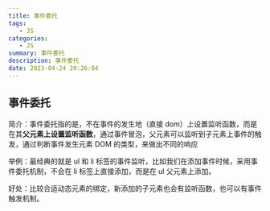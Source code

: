 ```yaml
---
title: 事件委托
tags: 
   - JS
categories: 
   - JS
summary: 事件委托
description: 事件委托
date: 2023-04-24 20:26:04
---
```






## 事件委托

简介：事件委托指的是，不在事件的发生地（直接 dom）上设置监听函数，而是在其**父元素上设置监听函数**，通过事件冒泡，父元素可以监听到子元素上事件的触发，通过判断事件发生元素 DOM 的类型，来做出不同的响应



举例：最经典的就是 ul 和 li 标签的事件监听，比如我们在添加事件时候，采用事件委托机制，不会在 li 标签上直接添加，而是在 ul 父元素上添加。 



好处：比较合适动态元素的绑定，新添加的子元素也会有监听函数，也可以有事件触发机制。



